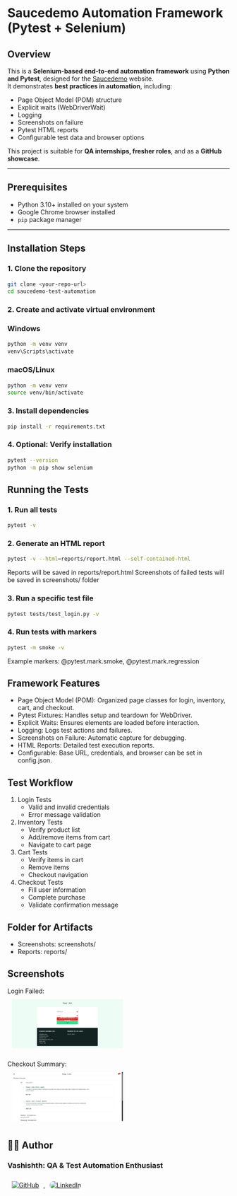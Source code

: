 # Saucedemo Automation Framework (Pytest + Selenium)

## Overview
This is a **Selenium-based end-to-end automation framework** using **Python and Pytest**, designed for the [Saucedemo](https://www.saucedemo.com) website.  
It demonstrates **best practices in automation**, including:

- Page Object Model (POM) structure  
- Explicit waits (WebDriverWait)  
- Logging  
- Screenshots on failure  
- Pytest HTML reports  
- Configurable test data and browser options  

This project is suitable for **QA internships, fresher roles**, and as a **GitHub showcase**.

---

## Prerequisites

- Python 3.10+ installed on your system  
- Google Chrome browser installed  
- `pip` package manager  

---

## Installation Steps

### 1. Clone the repository

```bash
git clone <your-repo-url>
cd saucedemo-test-automation
```
### 2. Create and activate virtual environment 
### Windows
```bash
python -m venv venv
venv\Scripts\activate
```

### macOS/Linux
```bash
python -m venv venv
source venv/bin/activate
```
### 3. Install dependencies
```bash
pip install -r requirements.txt
```
### 4. Optional: Verify installation
```bash
pytest --version
python -m pip show selenium
```


## Running the Tests

### 1. Run all tests
```bash
pytest -v
```
### 2. Generate an HTML report

```bash
pytest -v --html=reports/report.html --self-contained-html
```

Reports will be saved in reports/report.html
Screenshots of failed tests will be saved in screenshots/ folder

### 3. Run a specific test file
```bash
pytest tests/test_login.py -v
```

### 4. Run tests with markers
```bash
pytest -m smoke -v
```

Example markers: @pytest.mark.smoke, @pytest.mark.regression

## Framework Features
- Page Object Model (POM): Organized page classes for login, inventory, cart, and checkout.
- Pytest Fixtures: Handles setup and teardown for WebDriver.
- Explicit Waits: Ensures elements are loaded before interaction.
- Logging: Logs test actions and failures.
- Screenshots on Failure: Automatic capture for debugging.
- HTML Reports: Detailed test execution reports.
- Configurable: Base URL, credentials, and browser can be set in config.json.

## Test Workflow
1. Login Tests
    - Valid and invalid credentials
    - Error message validation
2. Inventory Tests
    - Verify product list
    - Add/remove items from cart
    - Navigate to cart page
3. Cart Tests
    - Verify items in cart
    - Remove items
    - Checkout navigation
4. Checkout Tests
    - Fill user information
    - Complete purchase
    - Validate confirmation message

## Folder for Artifacts
- Screenshots: screenshots/
- Reports: reports/

## Screenshots
Login Failed:<br>
<img src="screenshots/login_failed_20251024_092907.png" alt="Login Failed" width="50%" height="50%" style="padding:10px;">

Checkout Summary:<br>
<img src="screenshots/Checkout_summary_20251024_165246.png" alt="Checkout Summary" width="50%" height="50%" style="padding:10px;">

## ✍🏼 Author
### <b>Vashishth</b>: <b>QA & Test Automation Enthusiast</b> <br>
<a href="https://github.com/VashishthSoni" target="_blank">
  <img src="https://github.githubassets.com/images/modules/logos_page/GitHub-Mark.png" alt="GitHub" width="40" height="40" style="padding:10px;">
</a>
<a href="https://www.linkedin.com/in/vashishthsoni/" target="_blank">
  <img src="https://cdn-icons-png.flaticon.com/512/174/174857.png" alt="LinkedIn" width="40" height="40" style="padding:10px; border-radius:50px">
</a>
